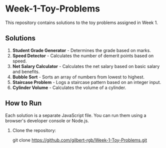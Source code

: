 # Week-1-Toy-Problems

This repository contains solutions to the toy problems assigned in Week 1.

## Solutions

1. **Student Grade Generator** - Determines the grade based on marks.
2. **Speed Detector** - Calculates the number of demerit points based on speed.
3. **Net Salary Calculator** - Calculates the net salary based on basic salary and benefits.
4. **Bubble Sort** - Sorts an array of numbers from lowest to highest.
5. **Staircase Problem** - Logs a staircase pattern based on an integer input.
6. **Cylinder Volume** - Calculates the volume of a cylinder.

## How to Run

Each solution is a separate JavaScript file. You can run them using a browser's developer console or Node.js.

1. Clone the repository:
   
   git clone https://github.com/gilbert-rgb/Week-1-Toy-Problems.git

